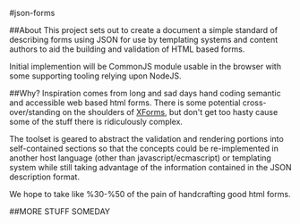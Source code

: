 #json-forms

##About
This project sets out to create a document a simple standard of describing forms using JSON for use by templating systems and content authors to aid the building and validation of HTML based forms.

Initial implemention will be CommonJS module usable in the browser with some supporting tooling relying upon NodeJS.

##Why?
Inspiration comes from long and sad days hand coding semantic and accessible web based html forms. There is some potential cross-over/standing on the shoulders of [XForms](http://www.w3.org/TR/xforms11/), but don't get too hasty cause some of the stuff there is ridiculously complex.

The toolset is geared to abstract the validation and rendering portions into self-contained sections so that the concepts could be re-implemented in another host language (other than javascript/ecmascript) or templating system while still taking advantage of the information contained in the JSON description format. 

We hope to take like %30-%50 of the pain of handcrafting good html forms.

##MORE STUFF SOMEDAY

